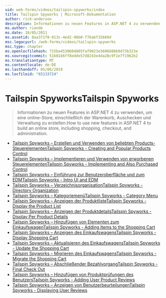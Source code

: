 ```yaml
---
uid: web-forms/videos/tailspin-spyworks/index
title: Tailspin Spyworks | Microsoft-Dokumentation
author: rick-anderson
description: Informationen zu neuen Features in ASP.NET 4 zu verwenden, um eine online-Store, einschließlich der Warenkorb, Auschecken und Verwaltung zu erstellen.
ms.author: riande
ms.date: 10/05/2011
ms.assetid: 8aa371f8-913c-4ed2-98b0-f76abf15669d
msc.legacyurl: /web-forms/videos/tailspin-spyworks
msc.type: chapter
ms.openlocfilehash: 715ba4530604805faf9023e3606608b9d73b323e
ms.sourcegitcommit: 51b01b6ff8edde57d8243e4da28c9f1e7f1962b2
ms.translationtype: MT
ms.contentlocale: de-DE
ms.lasthandoff: 05/06/2019
ms.locfileid: "65133724"
---
```

# <a name="tailspin-spyworks"></a><span data-ttu-id="93062-103">Tailspin Spyworks</span><span class="sxs-lookup"><span data-stu-id="93062-103">Tailspin Spyworks</span></span>

> <span data-ttu-id="93062-104">Informationen zu neuen Features in ASP.NET 4 zu verwenden, um eine online-Store, einschließlich der Warenkorb, Auschecken und Verwaltung zu erstellen.</span><span class="sxs-lookup"><span data-stu-id="93062-104">How to use new features in ASP.NET 4 to build an online store, including shopping, checkout, and administration.</span></span>

- [<span data-ttu-id="93062-105">Tailspin Spyworks – Erstellen und Verwenden von beliebten Products-Steuerelementen</span><span class="sxs-lookup"><span data-stu-id="93062-105">Tailspin Spyworks - Creating and Popular Products Control</span></span>](tailspin-spyworks-creating-and-using-the-popular-products-control.md)
- [<span data-ttu-id="93062-106">Tailspin Spyworks – Implementieren und Verwenden von erworbenen Steuerelementen</span><span class="sxs-lookup"><span data-stu-id="93062-106">Tailspin Spyworks - Implementing and Also Purchased Control</span></span>](tailspin-spyworks-implementing-and-using-the-also-purchased-control.md)
- [<span data-ttu-id="93062-107">Tailspin Spyworks – Einführung zur Benutzeroberfläche und zum EDM</span><span class="sxs-lookup"><span data-stu-id="93062-107">Tailspin Spyworks - Intro UI and EDM</span></span>](tailspin-spyworks-intro-ui-and-edm.md)
- [<span data-ttu-id="93062-108">Tailspin Spyworks – Verzeichnisorganisation</span><span class="sxs-lookup"><span data-stu-id="93062-108">Tailspin Spyworks - Directory Organization</span></span>](tailspin-spyworks-directory-organization.md)
- [<span data-ttu-id="93062-109">Tailspin Spyworks – Kategoriemenü</span><span class="sxs-lookup"><span data-stu-id="93062-109">Tailspin Spyworks - Category Menu</span></span>](tailspin-spyworks-category-menu.md)
- [<span data-ttu-id="93062-110">Tailspin Spyworks – Anzeigen der Produktliste</span><span class="sxs-lookup"><span data-stu-id="93062-110">Tailspin Spyworks - Display the Product List</span></span>](tailspin-spyworks-display-the-product-list.md)
- [<span data-ttu-id="93062-111">Tailspin Spyworks – Anzeigen der Produktdetails</span><span class="sxs-lookup"><span data-stu-id="93062-111">Tailspin Spyworks - Display Per Product Details</span></span>](tailspin-spyworks-display-per-product-details.md)
- [<span data-ttu-id="93062-112">Tailspin Spyworks – Hinzufügen von Elementen zum Einkaufswagen</span><span class="sxs-lookup"><span data-stu-id="93062-112">Tailspin Spyworks - Adding Items to the Shopping Cart</span></span>](tailspin-spyworks-adding-items-to-the-shopping-cart.md)
- [<span data-ttu-id="93062-113">Tailspin Spyworks – Anzeigen des Einkaufswagens</span><span class="sxs-lookup"><span data-stu-id="93062-113">Tailspin Spyworks - Display Shopping Cart</span></span>](tailspin-spyworks-display-shopping-cart.md)
- [<span data-ttu-id="93062-114">Tailspin Spyworks – Aktualisieren des Einkaufswagens</span><span class="sxs-lookup"><span data-stu-id="93062-114">Tailspin Spyworks - Update the Shopping Cart</span></span>](tailspin-spyworks-update-the-shopping-cart.md)
- [<span data-ttu-id="93062-115">Tailspin Spyworks – Migrieren des Einkaufswagens</span><span class="sxs-lookup"><span data-stu-id="93062-115">Tailspin Spyworks - Migrate the Shopping Cart</span></span>](tailspin-spyworks-migrate-the-shopping-cart.md)
- [<span data-ttu-id="93062-116">Tailspin Spyworks – Abschließender Bezahlvorgang</span><span class="sxs-lookup"><span data-stu-id="93062-116">Tailspin Spyworks - Final Check Out</span></span>](tailspin-spyworks-final-check-out.md)
- [<span data-ttu-id="93062-117">Tailspin Spyworks – Hinzufügen von Produktprüfungen des Benutzers</span><span class="sxs-lookup"><span data-stu-id="93062-117">Tailspin Spyworks - Adding User Product Reviews</span></span>](tailspin-spyworks-adding-user-product-reviews.md)
- [<span data-ttu-id="93062-118">Tailspin Spyworks – Anzeigen von Benutzerbeurteilungen</span><span class="sxs-lookup"><span data-stu-id="93062-118">Tailspin Spyworks - Displaying User Reviews</span></span>](tailspin-spyworks-displaying-user-reviews.md)
